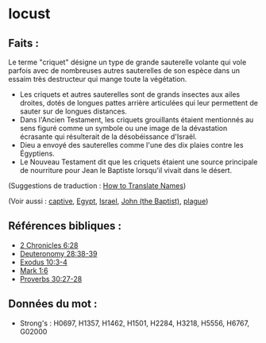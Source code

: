 # locust

## Faits :

Le terme "criquet" désigne un type de grande sauterelle volante qui vole parfois avec de nombreuses autres sauterelles de son espèce dans un essaim très destructeur qui mange toute la végétation.

* Les criquets et autres sauterelles sont de grands insectes aux ailes droites, dotés de longues pattes arrière articulées qui leur permettent de sauter sur de longues distances.
* Dans l'Ancien Testament, les criquets grouillants étaient mentionnés au sens figuré comme un symbole ou une image de la dévastation écrasante qui résulterait de la désobéissance d'Israël.
* Dieu a envoyé des sauterelles comme l'une des dix plaies contre les Égyptiens.
* Le Nouveau Testament dit que les criquets étaient une source principale de nourriture pour Jean le Baptiste lorsqu'il vivait dans le désert.

(Suggestions de traduction : [How to Translate Names](rc://en/ta/man/translate/translate-names))

(Voir aussi : [captive](../other/captive.md), [Egypt](../names/egypt.md), [Israel](../kt/israel.md), [John (the Baptist)](../names/johnthebaptist.md), [plague](../other/plague.md))

## Références bibliques :

* [2 Chronicles 6:28](rc://en/tn/help/2ch/06/28)
* [Deuteronomy 28:38-39](rc://en/tn/help/deu/28/38)
* [Exodus 10:3-4](rc://en/tn/help/exo/10/03)
* [Mark 1:6](rc://en/tn/help/mrk/01/06)
* [Proverbs 30:27-28](rc://en/tn/help/pro/30/27)

## Données du mot :

* Strong's : H0697, H1357, H1462, H1501, H2284, H3218, H5556, H6767, G02000
